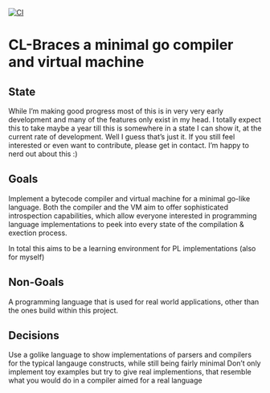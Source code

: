 [![CI](https://github.com/certainty/cl-braces/actions/workflows/ci.yml/badge.svg)](https://github.com/certainty/cl-braces/actions/workflows/ci.yml)

# CL-Braces a minimal go compiler and virtual machine

## State

While I’m making good progress most of this is in very very early development and many of the features only exist in my head. I totally expect this to take maybe a year till this is somewhere in a state I can show it, at the current rate of development. Well I guess that’s just it. If you still feel interested or even want to contribute, please get in contact. I’m happy to nerd out about this :)

## Goals

Implement a bytecode compiler and virtual machine for a minimal go-like language. Both the compiler and the VM aim to offer sophisticated introspection capabilities, which allow everyone interested in programming language implementations to peek into every state of the compilation & exection process.

In total this aims to be a learning environment for PL implementations (also for myself)

## Non-Goals

A programming language that is used for real world applications, other than the ones build within this project.

## Decisions

Use a golike language to show implementations of parsers and compilers for the typical langauge constructs, while still being fairly minimal
Don’t only implement toy examples but try to give real implementions, that resemble what you would do in a compiler aimed for a real language
